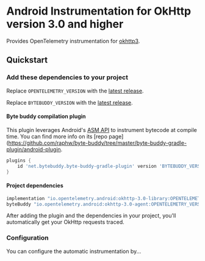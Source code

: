 # Android Instrumentation for OkHttp version 3.0 and higher

Provides OpenTelemetry instrumentation for [okhttp3](https://square.github.io/okhttp/).

## Quickstart

### Add these dependencies to your project

Replace `OPENTELEMETRY_VERSION` with the [latest
release](https://search.maven.org/search?q=g:io.opentelemetry.instrumentation%20AND%20a:opentelemetry-okhttp-3.0).

Replace `BYTEBUDDY_VERSION` with the [latest
release](https://search.maven.org/search?q=g:io.opentelemetry.instrumentation%20AND%20a:opentelemetry-okhttp-3.0).

#### Byte buddy compilation plugin

This plugin leverages
Android's [ASM API](https://developer.android.com/reference/tools/gradle-api/8.0/com/android/build/api/instrumentation/AsmClassVisitorFactory)
to instrument bytecode at compile time. You can find more info on
its [repo page](https://github.com/raphw/byte-buddy/tree/master/byte-buddy-gradle-plugin/android-plugin.

```groovy
plugins {
    id 'net.bytebuddy.byte-buddy-gradle-plugin' version 'BYTEBUDDY_VERSION'
}
```

#### Project dependencies

```groovy
implementation "io.opentelemetry.android:okhttp-3.0-library:OPENTELEMETRY_VERSION"
byteBuddy "io.opentelemetry.android:okhttp-3.0-agent:OPENTELEMETRY_VERSION"
```

After adding the plugin and the dependencies in your project, you'll automatically get your OkHttp
requests traced.

### Configuration

You can configure the automatic instrumentation by...
